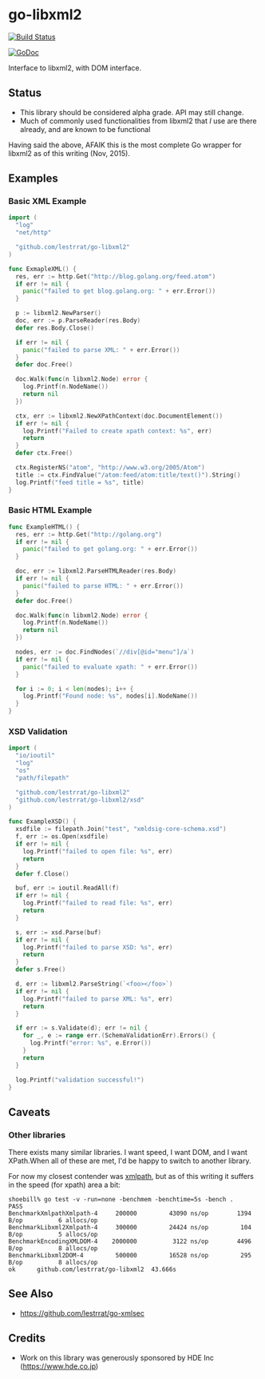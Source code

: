 # go-libxml2

[![Build Status](https://travis-ci.org/lestrrat/go-libxml2.svg?branch=master)](https://travis-ci.org/lestrrat/go-libxml2)

[![GoDoc](https://godoc.org/github.com/lestrrat/go-libxml2?status.svg)](https://godoc.org/github.com/lestrrat/go-libxml2)

Interface to libxml2, with DOM interface.

## Status

* This library should be considered alpha grade. API may still change.
* Much of commonly used functionalities from libxml2 that *I* use are there already, and are known to be functional

Having said the above, AFAIK this is the most complete Go wrapper for libxml2 as of this writing
(Nov, 2015).

## Examples

### Basic XML Example

```go
import (
  "log"
  "net/http"

  "github.com/lestrrat/go-libxml2"
)

func ExmapleXML() {
  res, err := http.Get("http://blog.golang.org/feed.atom")
  if err != nil {
    panic("failed to get blog.golang.org: " + err.Error())
  }

  p := libxml2.NewParser()
  doc, err := p.ParseReader(res.Body)
  defer res.Body.Close()

  if err != nil {
    panic("failed to parse XML: " + err.Error())
  }
  defer doc.Free()

  doc.Walk(func(n libxml2.Node) error {
    log.Printf(n.NodeName())
    return nil
  })

  ctx, err := libxml2.NewXPathContext(doc.DocumentElement())
  if err != nil {
    log.Printf("Failed to create xpath context: %s", err)
    return
  }
  defer ctx.Free()

  ctx.RegisterNS("atom", "http://www.w3.org/2005/Atom")
  title := ctx.FindValue("/atom:feed/atom:title/text()").String()
  log.Printf("feed title = %s", title)
}
```

### Basic HTML Example

```go
func ExampleHTML() {
  res, err := http.Get("http://golang.org")
  if err != nil {
    panic("failed to get golang.org: " + err.Error())
  }

  doc, err := libxml2.ParseHTMLReader(res.Body)
  if err != nil {
    panic("failed to parse HTML: " + err.Error())
  }
  defer doc.Free()

  doc.Walk(func(n libxml2.Node) error {
    log.Printf(n.NodeName())
    return nil
  })

  nodes, err := doc.FindNodes(`//div[@id="menu"]/a`)
  if err != nil {
    panic("failed to evaluate xpath: " + err.Error())
  }

  for i := 0; i < len(nodes); i++ {
    log.Printf("Found node: %s", nodes[i].NodeName())
  }
}
```

### XSD Validation

```go
import (
  "io/ioutil"
  "log"
  "os"
  "path/filepath"

  "github.com/lestrrat/go-libxml2"
  "github.com/lestrrat/go-libxml2/xsd"
)

func ExampleXSD() {
  xsdfile := filepath.Join("test", "xmldsig-core-schema.xsd")
  f, err := os.Open(xsdfile)
  if err != nil {
    log.Printf("failed to open file: %s", err)
    return
  }
  defer f.Close()

  buf, err := ioutil.ReadAll(f)
  if err != nil {
    log.Printf("failed to read file: %s", err)
    return
  }

  s, err := xsd.Parse(buf)
  if err != nil {
    log.Printf("failed to parse XSD: %s", err)
    return
  }
  defer s.Free()

  d, err := libxml2.ParseString(`<foo></foo>`)
  if err != nil {
    log.Printf("failed to parse XML: %s", err)
    return
  }

  if err := s.Validate(d); err != nil {
    for _, e := range err.(SchemaValidationErr).Errors() {
      log.Printf("error: %s", e.Error())
    }
    return
  }

  log.Printf("validation successful!")
}
```

## Caveats

### Other libraries

There exists many similar libraries. I want speed, I want DOM, and I want XPath.When all of these are met, I'd be happy to switch to another library.

For now my closest contender was [xmlpath](https://github.com/go-xmlpath/xmlpath), but as of this writing it suffers in the speed (for xpath) area a bit:

```
shoebill% go test -v -run=none -benchmem -benchtime=5s -bench .
PASS
BenchmarkXmlpathXmlpath-4     200000         43090 ns/op        1394 B/op          6 allocs/op
BenchmarkLibxml2Xmlpath-4     300000         24424 ns/op         104 B/op          5 allocs/op
BenchmarkEncodingXMLDOM-4    2000000          3122 ns/op        4496 B/op          8 allocs/op
BenchmarkLibxml2DOM-4         500000         16528 ns/op         295 B/op          8 allocs/op
ok      github.com/lestrrat/go-libxml2  43.666s
```

## See Also

* https://github.com/lestrrat/go-xmlsec

## Credits

* Work on this library was generously sponsored by HDE Inc (https://www.hde.co.jp)
